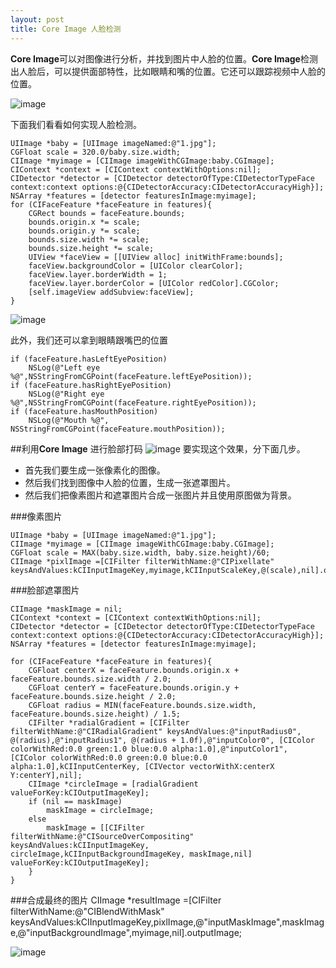 ```yaml
---
layout: post
title: Core Image 人脸检测
---
```

**Core Image**可以对图像进行分析，并找到图片中人脸的位置。**Core Image**检测出人脸后，可以提供面部特性，比如眼睛和嘴的位置。它还可以跟踪视频中人脸的位置。

![image](http://sipdar.github.io/image/2014/03/27/1.png)

下面我们看看如何实现人脸检测。


	UIImage *baby = [UIImage imageNamed:@"1.jpg"];
	CGFloat scale =	320.0/baby.size.width;
	CIImage *myimage = [CIImage imageWithCGImage:baby.CGImage];
	CIContext *context = [CIContext contextWithOptions:nil];
	CIDetector *detector = [CIDetector detectorOfType:CIDetectorTypeFace context:context options:@{CIDetectorAccuracy:CIDetectorAccuracyHigh}];	NSArray *features = [detector featuresInImage:myimage];
	for (CIFaceFeature *faceFeature in features){
		CGRect bounds = faceFeature.bounds;
		bounds.origin.x *= scale;
		bounds.origin.y *= scale;
		bounds.size.width *= scale;
		bounds.size.height *= scale;
		UIView *faceView = [[UIView alloc] initWithFrame:bounds];
		faceView.backgroundColor = [UIColor clearColor];
		faceView.layer.borderWidth = 1;
		faceView.layer.borderColor = [UIColor redColor].CGColor;
		[self.imageView addSubview:faceView];
	}

![image](http://sipdar.github.io/image/2014/03/27/2.png)

此外，我们还可以拿到眼睛跟嘴巴的位置

	if (faceFeature.hasLeftEyePosition)		NSLog(@"Left eye %@",NSStringFromCGPoint(faceFeature.leftEyePosition));	if (faceFeature.hasRightEyePosition)		NSLog(@"Right eye %@",NSStringFromCGPoint(faceFeature.rightEyePosition));	if (faceFeature.hasMouthPosition)		NSLog(@"Mouth %@", NSStringFromCGPoint(faceFeature.mouthPosition));

##利用**Core Image** 进行脸部打码
![image](http://sipdar.github.io/image/2014/03/27/4.png)
要实现这个效果，分下面几步。

* 首先我们要生成一张像素化的图像。
* 然后我们找到图像中人脸的位置，生成一张遮罩图片。
* 然后我们把像素图片和遮罩图片合成一张图片并且使用原图做为背景。

###像素图片

	UIImage *baby = [UIImage imageNamed:@"1.jpg"];
	CIImage *myimage = [CIImage imageWithCGImage:baby.CGImage];
	CGFloat scale = MAX(baby.size.width, baby.size.height)/60;
	CIImage *pixlImage =[CIFilter filterWithName:@"CIPixellate" keysAndValues:kCIInputImageKey,myimage,kCIInputScaleKey,@(scale),nil].outputImage;

###脸部遮罩图片

	CIImage *maskImage = nil;
	CIContext *context = [CIContext contextWithOptions:nil];
	CIDetector *detector = [CIDetector detectorOfType:CIDetectorTypeFace context:context options:@{CIDetectorAccuracy:CIDetectorAccuracyHigh}];	NSArray *features = [detector featuresInImage:myimage];

	for (CIFaceFeature *faceFeature in features){
		CGFloat centerX = faceFeature.bounds.origin.x + faceFeature.bounds.size.width / 2.0;		CGFloat centerY = faceFeature.bounds.origin.y + faceFeature.bounds.size.height / 2.0;		CGFloat radius = MIN(faceFeature.bounds.size.width, faceFeature.bounds.size.height) / 1.5;		CIFilter *radialGradient = [CIFilter filterWithName:@"CIRadialGradient" keysAndValues:@"inputRadius0", @(radius),@"inputRadius1", @(radius + 1.0f),@"inputColor0", [CIColor colorWithRed:0.0 green:1.0 blue:0.0 alpha:1.0],@"inputColor1", [CIColor colorWithRed:0.0 green:0.0 blue:0.0 alpha:1.0],kCIInputCenterKey, [CIVector vectorWithX:centerX Y:centerY],nil];		CIImage *circleImage = [radialGradient valueForKey:kCIOutputImageKey];		if (nil == maskImage)			maskImage = circleImage;
		else			maskImage = [[CIFilter filterWithName:@"CISourceOverCompositing" keysAndValues:kCIInputImageKey, circleImage,kCIInputBackgroundImageKey, maskImage,nil] valueForKey:kCIOutputImageKey];		}	}
	
###合成最终的图片
	CIImage *resultImage =[CIFilter filterWithName:@"CIBlendWithMask" keysAndValues:kCIInputImageKey,pixlImage,@"inputMaskImage",maskImage,@"inputBackgroundImage",myimage,nil].outputImage;
	
![image](http://sipdar.github.io/image/2014/03/27/3.png)	
